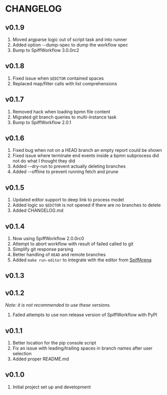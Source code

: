 # CHANGELOG

## v0.1.9

1. Moved argparse logic out of script task and into runner
1. Added option --dump-spec to dump the workflow spec
1. Bump to SpiffWorkflow 3.0.0rc2

## v0.1.8

1. Fixed issue when `$EDITOR` contained spaces
1. Replaced map/filter calls with list comprehensions

## v0.1.7

1. Removed hack when loading bpmn file content
1. Migrated git branch queries to multi-instance task
1. Bump to SpiffWorkflow 2.0.1

## v0.1.6

1. Fixed bug when not on a HEAD branch an empty report could be shown
1. Fixed issue where terminate end events inside a bpmn subprocess did not do what I thought they did
1. Added --dry-run to prevent actually deleting branches
1. Added --offline to prevent running fetch and prune

## v0.1.5

1. Updated editor support to deep link to process model
2. Added logic so `$EDITOR` is not opened if there are no branches to delete
3. Added CHANGELOG.md

## v0.1.4

1. Now using SpiffWorkflow 2.0.0rc0
2. Attempt to abort workflow with result of failed called to git
3. Simplify git response parsing
4. Better handling of `HEAD` and remote branches
5. Added `make run-editor` to integrate with the editor from [SpiffArena](https://github.com/sartography/spiff-arena/)

## v0.1.3
## v0.1.2

_Note: it is not recommended to use these versions._

1. Failed attempts to use non release version of SpiffWorkflow with PyPI

## v0.1.1

1. Better location for the pip console script
2. Fix an issue with leading/trailing spaces in branch names after user selection
3. Added proper README.md

## v0.1.0

1. Initial project set up and development
